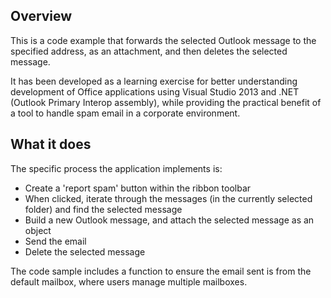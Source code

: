 ## Overview

This is a code example that forwards the selected Outlook message to the specified address, as an attachment, and then deletes the selected message. 

It has been developed as a learning exercise for better understanding development of Office applications using Visual Studio 2013 and .NET (Outlook Primary Interop assembly), while providing the practical benefit of a tool to handle spam email in a corporate environment.

## What it does

The specific process the application implements is:

* Create a 'report spam' button within the ribbon toolbar
* When clicked, iterate through the messages (in the currently selected folder) and find the selected message
* Build a new Outlook message, and attach the selected message as an object
* Send the email
* Delete the selected message

The code sample includes a function to ensure the email sent is from the default mailbox, where users manage multiple mailboxes.

